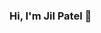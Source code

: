 ### Hi, I'm Jil Patel 👋

<!--
**jil-patel12/jil-patel12** is a ✨ _special_ ✨ repository because its `README.md` (this file) appears on your GitHub profile.

Here are some ideas to get you started:

- 🔭 I’m currently working on ...
- 👀 I’m interested in frontend technologies like HTML,CSS JAVASCRIPT, Angular, TypeScript
- 🌱 I’m currently learning Javascript via building projects.
- 👯 I’m looking to collaborate on ...
- 🤔 I’m looking for help with ...
- 💬 Ask me about ...
- 📫 How to reach me: jilpatel1299@gmail.com
- 😄 Pronouns: ...
- ⚡ Fun fact: ...
-->
